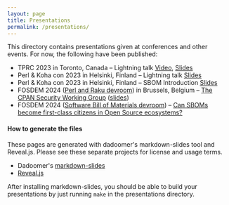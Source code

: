 ```yaml
---
layout: page
title: Presentations
permalink: /presentations/
---
```


This directory contains presentations given at conferences and other events. For now, the following have been published:

* TPRC 2023 in Toronto, Canada – Lightning talk [Video](https://www.youtube.com/watch?v=_lOiXFXZv3I), [Slides](tprc2023-cpan-sec-lightning-talk/)
* Perl & Koha con 2023 in Helsinki, Finland – Lightning talk [Slides](perlkohacon-cpan-sec-lightning-talk/)
* Perl & Koha con 2023 in Helsinki, Finland – SBOM Introduction [Slides](perlkohacon-cpan-sbom-talk/)
* FOSDEM 2024 ([Perl and Raku devroom](https://fosdem.org/2024/schedule/track/perl-raku/)) in Brussels, Belgium – [The CPAN Security Working Group](https://fosdem.org/2024/schedule/event/fosdem-2024-2395-the-cpan-security-working-group/) ([slides](fosdem2024-cpan-sec-presentation/))
* FOSDEM 2024 ([Software Bill of Materials devroom](https://fosdem.org/2024/schedule/track/software-bill-of-materials/)) – [Can SBOMs become first-class citizens in Open Source ecosystems?](https://fosdem.org/2024/schedule/event/fosdem-2024-3358-can-sboms-become-first-class-citizens-in-open-source-ecosystems-/)


#### How to generate the files

These pages are generated with dadoomer's markdown-slides tool and Reveal.js.
Please see these separate projects for license and usage terms.

* Dadoomer's [markdown-slides](https://github.com/dadoomer/markdown-slides)
* [Reveal.js](https://revealjs.com)

After installing markdown-slides, you should be able to build your presentations
by just running `make` in the presentations directory.
